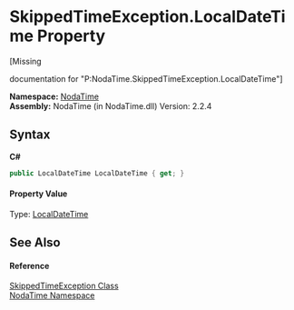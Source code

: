 # SkippedTimeException.LocalDateTime Property 
 

\[Missing <summary> documentation for "P:NodaTime.SkippedTimeException.LocalDateTime"\]

**Namespace:**&nbsp;<a href="N_NodaTime">NodaTime</a><br />**Assembly:**&nbsp;NodaTime (in NodaTime.dll) Version: 2.2.4

## Syntax

**C#**<br />
``` C#
public LocalDateTime LocalDateTime { get; }
```


#### Property Value
Type: <a href="T_NodaTime_LocalDateTime">LocalDateTime</a>

## See Also


#### Reference
<a href="T_NodaTime_SkippedTimeException">SkippedTimeException Class</a><br /><a href="N_NodaTime">NodaTime Namespace</a><br />